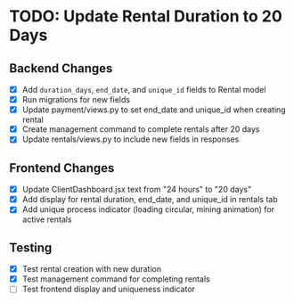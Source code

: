 # TODO: Update Rental Duration to 20 Days

## Backend Changes
- [x] Add `duration_days`, `end_date`, and `unique_id` fields to Rental model
- [x] Run migrations for new fields
- [x] Update payment/views.py to set end_date and unique_id when creating rental
- [x] Create management command to complete rentals after 20 days
- [x] Update rentals/views.py to include new fields in responses

## Frontend Changes
- [x] Update ClientDashboard.jsx text from "24 hours" to "20 days"
- [x] Add display for rental duration, end_date, and unique_id in rentals tab
- [x] Add unique process indicator (loading circular, mining animation) for active rentals

## Testing
- [x] Test rental creation with new duration
- [x] Test management command for completing rentals
- [ ] Test frontend display and uniqueness indicator
